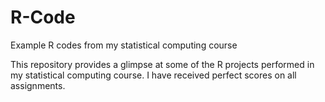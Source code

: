 # R-Code
Example R codes from my statistical computing course

This repository provides a glimpse at some of the R projects performed in my statistical computing course. I have received perfect scores on all
assignments. 
